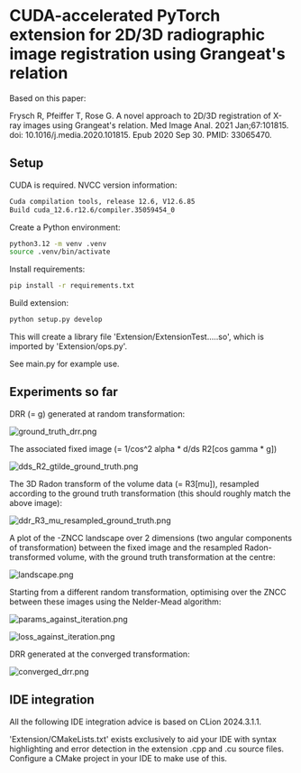 # CUDA-accelerated PyTorch extension for 2D/3D radiographic image registration using Grangeat's relation

Based on this paper:

Frysch R, Pfeiffer T, Rose G. A novel approach to 2D/3D registration of X-ray images using Grangeat's relation. Med
Image Anal. 2021 Jan;67:101815. doi: 10.1016/j.media.2020.101815. Epub 2020 Sep 30. PMID: 33065470.

## Setup

CUDA is required. NVCC version information:

```bash
Cuda compilation tools, release 12.6, V12.6.85
Build cuda_12.6.r12.6/compiler.35059454_0
```

Create a Python environment:

```bash
python3.12 -m venv .venv
source .venv/bin/activate
```

Install requirements:

```bash
pip install -r requirements.txt
```

Build extension:

```bash
python setup.py develop
```

This will create a library file 'Extension/ExtensionTest.....so', which is imported by 'Extension/ops.py'.

See main.py for example use.

## Experiments so far

DRR (= g) generated at random transformation:

![ground_truth_drr.png](figures/ground_truth_drr.png)

The associated fixed image (= 1/cos^2 alpha * d/ds R2\[cos gamma * g\])

![dds_R2_gtilde_ground_truth.png](figures/dds_R2_gtilde_ground_truth.png)

The 3D Radon transform of the volume data (= R3\[mu\]), resampled according to the ground truth transformation (this should roughly
match the above image):

![ddr_R3_mu_resampled_ground_truth.png](figures/ddr_R3_mu_resampled_ground_truth.png)

A plot of the -ZNCC landscape over 2 dimensions (two angular components of transformation) between the fixed image and
the resampled Radon-transformed volume, with the ground truth transformation at the centre:

![landscape.png](figures/landscape.png)

Starting from a different random transformation, optimising over the ZNCC between these images using the Nelder-Mead
algorithm:

![params_against_iteration.png](figures/params_against_iteration.png)

![loss_against_iteration.png](figures/loss_against_iteration.png)

DRR generated at the converged transformation:

![converged_drr.png](figures/converged_drr.png)

## IDE integration

All the following IDE integration advice is based on CLion 2024.3.1.1.

'Extension/CMakeLists.txt' exists exclusively to aid your IDE with syntax highlighting and error detection in the
extension .cpp and .cu source files. Configure a CMake project in your IDE to make use of this.